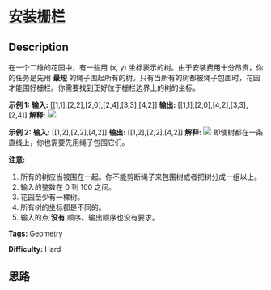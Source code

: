 # [安装栅栏][title]

## Description

在一个二维的花园中，有一些用 (x, y) 坐标表示的树。由于安装费用十分昂贵，你的任务是先用 **最短**
的绳子围起所有的树。只有当所有的树都被绳子包围时，花园才能围好栅栏。你需要找到正好位于栅栏边界上的树的坐标。



**示例 1:**
            **输入:** [[1,1],[2,2],[2,0],[2,4],[3,3],[4,2]]    **输出:** [[1,1],[2,0],[4,2],[3,3],[2,4]]    **解释:**    ![](https://assets.leetcode-cn.com/aliyun-lc-upload/uploads/2018/10/12/erect_the_fence_1.png)    

**示例 2:**
            **输入:** [[1,2],[2,2],[4,2]]    **输出:** [[1,2],[2,2],[4,2]]    **解释:**    ![](https://assets.leetcode-cn.com/aliyun-lc-upload/uploads/2018/10/12/erect_the_fence_2.png)    即使树都在一条直线上，你也需要先用绳子包围它们。    



**注意:**

  1. 所有的树应当被围在一起。你不能剪断绳子来包围树或者把树分成一组以上。
  2. 输入的整数在 0 到 100 之间。
  3. 花园至少有一棵树。
  4. 所有树的坐标都是不同的。
  5. 输入的点 **没有** 顺序。输出顺序也没有要求。


**Tags:** Geometry

**Difficulty:** Hard

## 思路

[title]: https://leetcode-cn.com/problems/erect-the-fence
